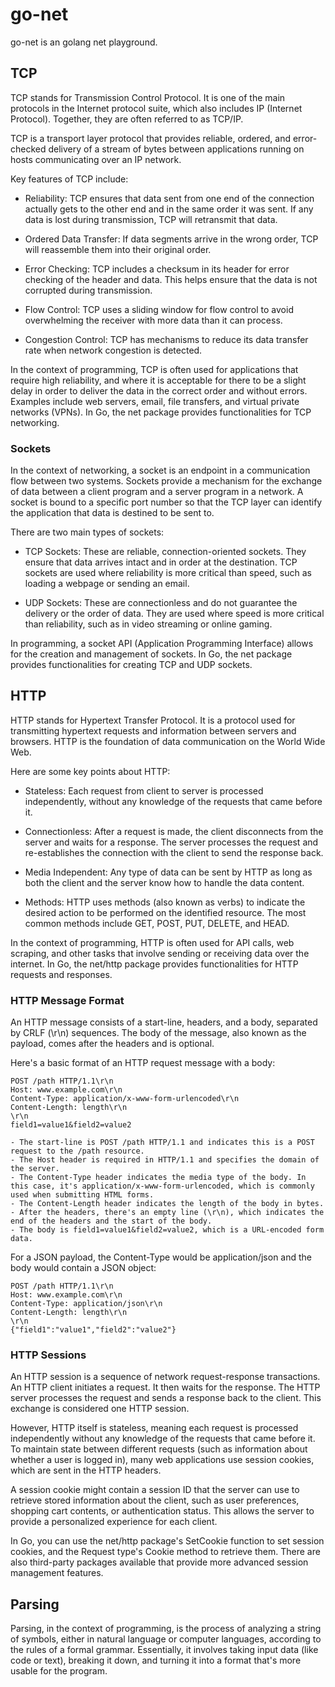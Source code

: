 # go-net

go-net is an golang net playground.

## TCP

TCP stands for Transmission Control Protocol. It is one of the main protocols in the Internet protocol suite, which also includes IP (Internet Protocol). Together, they are often referred to as TCP/IP.

TCP is a transport layer protocol that provides reliable, ordered, and error-checked delivery of a stream of bytes between applications running on hosts communicating over an IP network.

Key features of TCP include:

- Reliability: TCP ensures that data sent from one end of the connection actually gets to the other end and in the same order it was sent. If any data is lost during transmission, TCP will retransmit that data.

- Ordered Data Transfer: If data segments arrive in the wrong order, TCP will reassemble them into their original order.

- Error Checking: TCP includes a checksum in its header for error checking of the header and data. This helps ensure that the data is not corrupted during transmission.

- Flow Control: TCP uses a sliding window for flow control to avoid overwhelming the receiver with more data than it can process.

- Congestion Control: TCP has mechanisms to reduce its data transfer rate when network congestion is detected.

In the context of programming, TCP is often used for applications that require high reliability, and where it is acceptable for there to be a slight delay in order to deliver the data in the correct order and without errors. Examples include web servers, email, file transfers, and virtual private networks (VPNs). In Go, the net package provides functionalities for TCP networking.


### Sockets

In the context of networking, a socket is an endpoint in a communication flow between two systems. Sockets provide a mechanism for the exchange of data between a client program and a server program in a network. A socket is bound to a specific port number so that the TCP layer can identify the application that data is destined to be sent to.

There are two main types of sockets:

- TCP Sockets: These are reliable, connection-oriented sockets. They ensure that data arrives intact and in order at the destination. TCP sockets are used where reliability is more critical than speed, such as loading a webpage or sending an email.

- UDP Sockets: These are connectionless and do not guarantee the delivery or the order of data. They are used where speed is more critical than reliability, such as in video streaming or online gaming.

In programming, a socket API (Application Programming Interface) allows for the creation and management of sockets. In Go, the net package provides functionalities for creating TCP and UDP sockets.

## HTTP
HTTP stands for Hypertext Transfer Protocol. It is a protocol used for transmitting hypertext requests and information between servers and browsers. HTTP is the foundation of data communication on the World Wide Web.

Here are some key points about HTTP:

- Stateless: Each request from client to server is processed independently, without any knowledge of the requests that came before it.

- Connectionless: After a request is made, the client disconnects from the server and waits for a response. The server processes the request and re-establishes the connection with the client to send the response back.

- Media Independent: Any type of data can be sent by HTTP as long as both the client and the server know how to handle the data content.

- Methods: HTTP uses methods (also known as verbs) to indicate the desired action to be performed on the identified resource. The most common methods include GET, POST, PUT, DELETE, and HEAD.

In the context of programming, HTTP is often used for API calls, web scraping, and other tasks that involve sending or receiving data over the internet. In Go, the net/http package provides functionalities for HTTP requests and responses.

### HTTP Message Format

An HTTP message consists of a start-line, headers, and a body, separated by CRLF (\r\n) sequences. The body of the message, also known as the payload, comes after the headers and is optional.

Here's a basic format of an HTTP request message with a body:

```
POST /path HTTP/1.1\r\n
Host: www.example.com\r\n
Content-Type: application/x-www-form-urlencoded\r\n
Content-Length: length\r\n
\r\n
field1=value1&field2=value2
```

    - The start-line is POST /path HTTP/1.1 and indicates this is a POST request to the /path resource.
    - The Host header is required in HTTP/1.1 and specifies the domain of the server.
    - The Content-Type header indicates the media type of the body. In this case, it's application/x-www-form-urlencoded, which is commonly used when submitting HTML forms.
    - The Content-Length header indicates the length of the body in bytes.
    - After the headers, there's an empty line (\r\n), which indicates the end of the headers and the start of the body.
    - The body is field1=value1&field2=value2, which is a URL-encoded form data.

For a JSON payload, the Content-Type would be application/json and the body would contain a JSON object:

```
POST /path HTTP/1.1\r\n
Host: www.example.com\r\n
Content-Type: application/json\r\n
Content-Length: length\r\n
\r\n
{"field1":"value1","field2":"value2"}
```

### HTTP Sessions

An HTTP session is a sequence of network request-response transactions. An HTTP client initiates a request. It then waits for the response. The HTTP server processes the request and sends a response back to the client. This exchange is considered one HTTP session.

However, HTTP itself is stateless, meaning each request is processed independently without any knowledge of the requests that came before it. To maintain state between different requests (such as information about whether a user is logged in), many web applications use session cookies, which are sent in the HTTP headers.

A session cookie might contain a session ID that the server can use to retrieve stored information about the client, such as user preferences, shopping cart contents, or authentication status. This allows the server to provide a personalized experience for each client.

In Go, you can use the net/http package's SetCookie function to set session cookies, and the Request type's Cookie method to retrieve them. There are also third-party packages available that provide more advanced session management features.

## Parsing

Parsing, in the context of programming, is the process of analyzing a string of symbols, either in natural language or computer languages, according to the rules of a formal grammar. Essentially, it involves taking input data (like code or text), breaking it down, and turning it into a format that's more usable for the program.